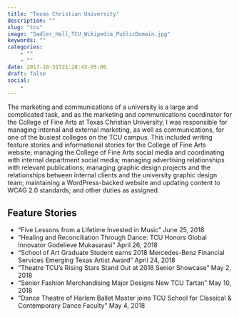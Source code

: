 ```yaml
---
title: "Texas Christian University"
description: ""
slug: "tcu"
image: "Sadler_Hall_TCU_Wikipedia_PublicDomain.jpg"
keywords: ""
categories: 
    - ""
    - ""
date: 2017-10-31T21:28:43-05:00
draft: false
social: 
    - 
---
```


The marketing and communications of a university is a large and complicated task, and as the marketing and communications coordinator for the College of Fine Arts at Texas Christian University, I was responsible for managing internal and external marketing, as well as communications, for one of the busiest colleges on the TCU campus. This included writing feature stories and informational stories for the College of Fine Arts website; managing the College of Fine Arts social media and coordinating with internal department social media; managing advertising relationships with relevant publications; managing graphic design projects and the relationships between internal clients and the university graphic design team; maintaining a WordPress-backed website and updating content to WCAG 2.0 standards; and other duties as assigned.

## Feature Stories

* “Five Lessons from a Lifetime Invested in Music” June 25, 2018
* “Healing and Reconciliation Through Dance: TCU Honors Global Innovator Godelieve Mukasarasi” April 26, 2018
* “School of Art Graduate Student earns 2018 Mercedes-Benz Financial Services Emerging Texas Artist Award” April 24, 2018
* “Theatre TCU’s Rising Stars Stand Out at 2018 Senior Showcase” May 2, 2018
* “Senior Fashion Merchandising Major Designs New TCU Tartan” May 10, 2018
* “Dance Theatre of Harlem Ballet Master joins TCU School for Classical & Contemporary Dance Faculty” May 4, 2018
